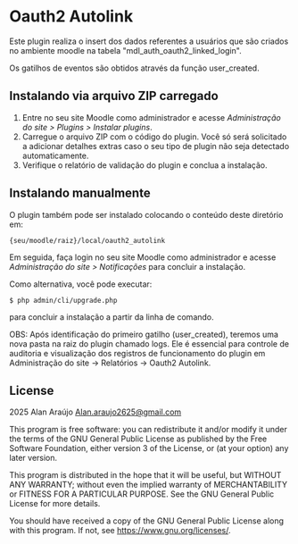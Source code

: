 # Oauth2 Autolink #

Este plugin realiza o insert dos dados referentes a usuários que são criados no ambiente moodle na tabela "mdl_auth_oauth2_linked_login".

Os gatilhos de eventos são obtidos através da função user_created.


## Instalando via arquivo ZIP carregado ##

1. Entre no seu site Moodle como administrador e acesse _Administração do site >
   Plugins > Instalar plugins_.
2. Carregue o arquivo ZIP com o código do plugin. Você só será solicitado a adicionar
   detalhes extras caso o seu tipo de plugin não seja detectado automaticamente.
3. Verifique o relatório de validação do plugin e conclua a instalação.

## Instalando manualmente ##

O plugin também pode ser instalado colocando o conteúdo deste diretório em:

    {seu/moodle/raiz}/local/oauth2_autolink

Em seguida, faça login no seu site Moodle como administrador e acesse _Administração do site >
Notificações_ para concluir a instalação.

Como alternativa, você pode executar:

    $ php admin/cli/upgrade.php

para concluir a instalação a partir da linha de comando.

OBS: Após identificação do primeiro gatilho (user_created), teremos uma nova pasta na raiz do plugin chamado logs. Ele é essencial para controle de auditoria e visualização dos registros de funcionamento do plugin em Administração do site -> Relatórios -> Oauth2 Autolink.

## License ##

2025 Alan Araújo <Alan.araujo2625@gmail.com>

This program is free software: you can redistribute it and/or modify it under
the terms of the GNU General Public License as published by the Free Software
Foundation, either version 3 of the License, or (at your option) any later
version.

This program is distributed in the hope that it will be useful, but WITHOUT ANY
WARRANTY; without even the implied warranty of MERCHANTABILITY or FITNESS FOR A
PARTICULAR PURPOSE.  See the GNU General Public License for more details.

You should have received a copy of the GNU General Public License along with
this program.  If not, see <https://www.gnu.org/licenses/>.
